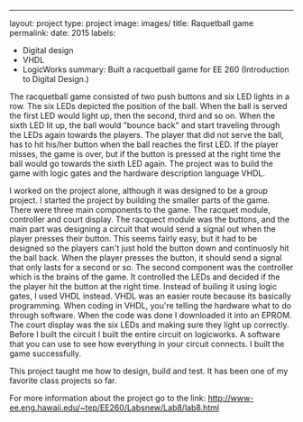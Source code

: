 ---
layout: project
type: project
image: images/
title: Raquetball game
permalink: 
date: 2015
labels:
  - Digital design
  - VHDL
  - LogicWorks
summary: Built a racquetball game for EE 260 (Introduction to Digital Design.) 


The racquetball game consisted of two push buttons and six LED lights in a row. The six LEDs depicted the position of the ball. When the ball is served the first LED would light up, then the second, third and so on. When the sixth LED lit up, the ball would "bounce back" and start traveling through the LEDs again towards the players. The player that did not serve the ball, has to hit his/her button when the ball reaches the first LED. If the player misses, the game is over, but if the button is pressed at the right time the ball would go towards the sixth LED again. The project was to build the game with logic gates and the hardware description language VHDL. 

I worked on the project alone, although it was designed to be a group project. I started the project by building the smaller parts of the game. There were three main components to the game. The racquet module, controller and court display. The racquect module was the buttons, and the main part was designing a circuit that would send a signal out when the player presses their button. This seems fairly easy, but it had to be designed so the players can't just hold the button down and continuosly hit the ball back. When the player presses the button, it should send a signal that only lasts for a second or so. The second component was the controller which is the brains of the game. It controlled the LEDs and decided if the the player hit the button at the right time. Instead of builing it using logic gates, I used VHDL instead. VHDL was an easier route because its basically programming. When coding in VHDL, you're telling the hardware what to do through software. When the code was done I downloaded it into an EPROM. The court display was the six LEDs and making sure they light up correctly. Before I built the circuit I built the entire circuit on logicworks. A software that you can use to see how everything in your circuit connects. I built the game successfully. 

This project taught me how to design, build and test. It has been one of my favorite class projects so far. 

For more information about the project go to the link: http://www-ee.eng.hawaii.edu/~tep/EE260/Labsnew/Lab8/lab8.html
